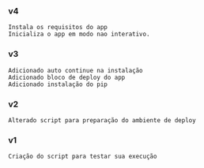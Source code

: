 ### v4
    Instala os requisitos do app
    Inicializa o app em modo nao interativo.

### v3
    Adicionado auto continue na instalação
    Adicionado bloco de deploy do app
    Adicionado instalação do pip

### v2
    Alterado script para preparação do ambiente de deploy

### v1
    Criação do script para testar sua execução